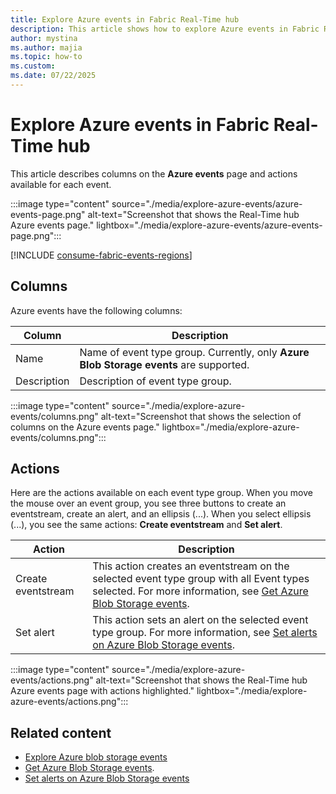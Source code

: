 ```yaml
---
title: Explore Azure events in Fabric Real-Time hub
description: This article shows how to explore Azure events in Fabric Real-Time hub. It provides details on the Azure events page in the Real-Time hub user interface.
author: mystina
ms.author: majia
ms.topic: how-to
ms.custom:
ms.date: 07/22/2025
---
```


# Explore Azure events in Fabric Real-Time hub


This article describes columns on the **Azure events** page and actions available for each event. 

:::image type="content" source="./media/explore-azure-events/azure-events-page.png" alt-text="Screenshot that shows the Real-Time hub Azure events page." lightbox="./media/explore-azure-events/azure-events-page.png":::

[!INCLUDE [consume-fabric-events-regions](./includes/consume-fabric-events-regions.md)]

## Columns

Azure events have the following columns:

| Column | Description |
| ------ | ----------- |
| Name | Name of event type group. Currently, only **Azure Blob Storage events** are supported.|
| Description | Description of event type group. |

:::image type="content" source="./media/explore-azure-events/columns.png" alt-text="Screenshot that shows the selection of columns on the Azure events page." lightbox="./media/explore-azure-events/columns.png":::

## Actions

Here are the actions available on each event type group. When you move the mouse over an event group, you see three buttons to create an eventstream, create an alert, and an ellipsis (...). When you select ellipsis (...), you see the same actions: **Create eventstream** and **Set alert**.

| Action | Description |
| ------ | ----------- |
| Create eventstream | This action creates an eventstream on the selected event type group with all Event types selected. For more information, see [Get Azure Blob Storage events](get-azure-blob-storage-events.md). |
| Set alert | This action sets an alert on the selected event type group. For more information, see [Set alerts on Azure Blob Storage events](set-alerts-azure-blob-storage-events.md). |

:::image type="content" source="./media/explore-azure-events/actions.png" alt-text="Screenshot that shows the Real-Time hub Azure events page with actions highlighted." lightbox="./media/explore-azure-events/actions.png":::

## Related content
- [Explore Azure blob storage events](explore-azure-blob-storage-events.md)
- [Get Azure Blob Storage events](get-azure-blob-storage-events.md).
- [Set alerts on Azure Blob Storage events](set-alerts-azure-blob-storage-events.md)
